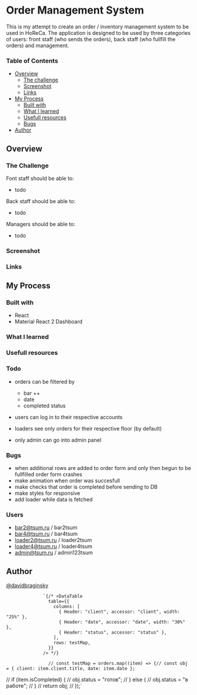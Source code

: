 # Order Management System

This is my attempt to create an order / inventory management system to be used in HoReCa. The application is designed to be used by three categories of users: front staff (who sends the orders), back staff (who fullfill the orders) and management.

### Table of Contents

- [Overview](#overview)
  - [The challenge](#the-challenge)
  - [Screenshot](#screenshot)
  - [Links](#links)
- [My Process](#my-process)
  - [Built with](#built-with)
  - [What I learned](#what-i-learned)
  - [Usefull resources](#usefull-resources)
  - [Bugs](#bugs)
- [Author](#author)

## Overview

### The Challenge

Font staff should be able to:

- todo

Back staff should be able to:

- todo

Managers should be able to:

- todo

### Screenshot

### Links

## My Process

### Built with

- React
- Material React 2 Dashboard

### What I learned

### Usefull resources

### Todo

- orders can be filtered by

  - bar ++
  - date
  - completed status

- users can log in to their respective accounts
- loaders see only orders for their respective floor (by default)
- only admin can go into admin panel

### Bugs

- when additional rows are added to order form and only then begun to be fullfilled order form crashes
- make animation when order was succesfull
- make checks that order is completed before sending to DB
- make styles for responsive
- add loader while data is fetched

### Users

- bar2@tsum.ru / bar2tsum
- bar4@tsum.ru / bar4tsum
- loader2@tsum.ru / loader2tsum
- loader4@tsum.ru / loader4tsum
- admin@tsum.ru / admin123tsum

## Author

[@davidbraginsky](https://github.com/davidbraginsky)

                  `{/* <DataTable
                    table={{
                      columns: [
                        { Header: "client", accessor: "client", width: "25%" },
                        { Header: "date", accessor: "date", width: "30%" },
                        { Header: "status", accessor: "status" },
                      ],
                      rows: testMap,
                    }}
                  /> */}

                    // const testMap = orders.map((item) => {// const obj = { client: item.client.title, date: item.date };
// if (item.isCompleted) {
// obj.status = "готов";
// } else {
// obj.status = "в работе";
// }
// return obj;
// });`
